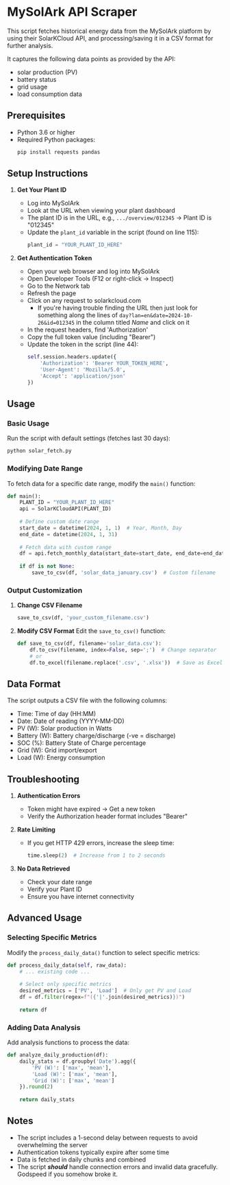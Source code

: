 # MySolArk API Scraper

This script fetches historical energy data from the MySolArk platform by using their SolarKCloud API, and 
processing/saving it in a CSV format for further analysis. 

It captures the following data points as provided by the API:
- solar production (PV)
- battery status
- grid usage 
- load consumption data

## Prerequisites

- Python 3.6 or higher
- Required Python packages:
  ```bash
  pip install requests pandas
  ```

## Setup Instructions

1. **Get Your Plant ID**
   - Log into MySolArk
   - Look at the URL when viewing your plant dashboard
   - The plant ID is in the URL, e.g., `.../overview/012345` -> Plant ID is "012345"
   - Update the `plant_id` variable in the script (found on line 115):
     ```python
     plant_id = "YOUR_PLANT_ID_HERE"
     ```

2. **Get Authentication Token**
   - Open your web browser and log into MySolArk
   - Open Developer Tools (F12 or right-click -> Inspect)
   - Go to the Network tab
   - Refresh the page
   - Click on any request to solarkcloud.com
     - If you're having trouble finding the URL then just look for something along the lines of `day?lan=en&date=2024-10-26&id=012345` in the column titled _Name_ and click on it
   - In the request headers, find 'Authorization'
   - Copy the full token value (including "Bearer")
   - Update the token in the script (line 44):
     ```python
     self.session.headers.update({
         'Authorization': 'Bearer YOUR_TOKEN_HERE',
         'User-Agent': 'Mozilla/5.0',
         'Accept': 'application/json'
     })
     ```

## Usage

### Basic Usage

Run the script with default settings (fetches last 30 days):
```bash
python solar_fetch.py
```

### Modifying Date Range

To fetch data for a specific date range, modify the `main()` function:

```python
def main():
    PLANT_ID = "YOUR_PLANT_ID_HERE"
    api = SolarKCloudAPI(PLANT_ID)
    
    # Define custom date range
    start_date = datetime(2024, 1, 1)  # Year, Month, Day
    end_date = datetime(2024, 1, 31)
    
    # Fetch data with custom range
    df = api.fetch_monthly_data(start_date=start_date, end_date=end_date)
    
    if df is not None:
        save_to_csv(df, 'solar_data_january.csv')  # Custom filename
```

### Output Customization

1. **Change CSV Filename**
   ```python
   save_to_csv(df, 'your_custom_filename.csv')
   ```

2. **Modify CSV Format**
   Edit the `save_to_csv()` function:
   ```python
   def save_to_csv(df, filename='solar_data.csv'):
       df.to_csv(filename, index=False, sep=';')  # Change separator
       # or
       df.to_excel(filename.replace('.csv', '.xlsx'))  # Save as Excel
   ```

## Data Format

The script outputs a CSV file with the following columns:

- Time: Time of day (HH:MM)
- Date: Date of reading (YYYY-MM-DD)
- PV (W): Solar production in Watts
- Battery (W): Battery charge/discharge (-ve = discharge)
- SOC (%): Battery State of Charge percentage
- Grid (W): Grid import/export
- Load (W): Energy consumption

## Troubleshooting

1. **Authentication Errors**
   - Token might have expired -> Get a new token
   - Verify the Authorization header format includes "Bearer"

2. **Rate Limiting**
   - If you get HTTP 429 errors, increase the sleep time:
     ```python
     time.sleep(2)  # Increase from 1 to 2 seconds
     ```

3. **No Data Retrieved**
   - Check your date range
   - Verify your Plant ID
   - Ensure you have internet connectivity

## Advanced Usage

### Selecting Specific Metrics

Modify the `process_daily_data()` function to select specific metrics:

```python
def process_daily_data(self, raw_data):
    # ... existing code ...
    
    # Select only specific metrics
    desired_metrics = ['PV', 'Load']  # Only get PV and Load
    df = df.filter(regex=f"({'|'.join(desired_metrics)})")
    
    return df
```

### Adding Data Analysis

Add analysis functions to process the data:

```python
def analyze_daily_production(df):
    daily_stats = df.groupby('Date').agg({
        'PV (W)': ['max', 'mean'],
        'Load (W)': ['max', 'mean'],
        'Grid (W)': ['max', 'mean']
    }).round(2)
    
    return daily_stats
```

## Notes

- The script includes a 1-second delay between requests to avoid overwhelming the server
- Authentication tokens typically expire after some time
- Data is fetched in daily chunks and combined
- The script **_should_** handle connection errors and invalid data gracefully. Godspeed if you somehow broke it.
